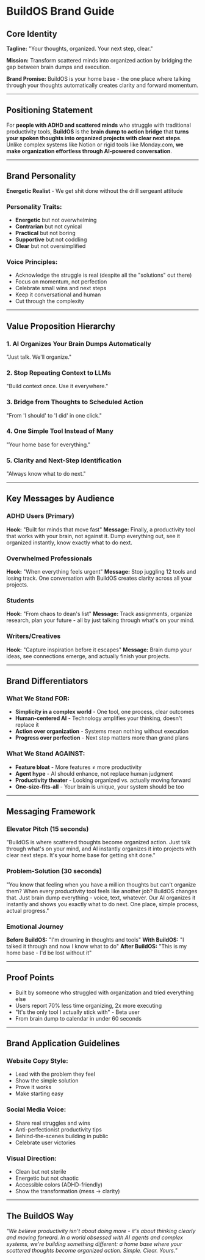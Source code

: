 # BuildOS Brand Guide

## Core Identity

**Tagline:** "Your thoughts, organized. Your next step, clear."

**Mission:** Transform scattered minds into organized action by bridging the gap between brain dumps and execution.

**Brand Promise:** BuildOS is your home base - the one place where talking through your thoughts automatically creates clarity and forward momentum.

---

## Positioning Statement

For **people with ADHD and scattered minds** who struggle with traditional productivity tools, **BuildOS** is the **brain dump to action bridge** that **turns your spoken thoughts into organized projects with clear next steps**. Unlike complex systems like Notion or rigid tools like Monday.com, **we make organization effortless through AI-powered conversation**.

---

## Brand Personality

**Energetic Realist** - We get shit done without the drill sergeant attitude

### Personality Traits:

- **Energetic** but not overwhelming
- **Contrarian** but not cynical
- **Practical** but not boring
- **Supportive** but not coddling
- **Clear** but not oversimplified

### Voice Principles:

- Acknowledge the struggle is real (despite all the "solutions" out there)
- Focus on momentum, not perfection
- Celebrate small wins and next steps
- Keep it conversational and human
- Cut through the complexity

---

## Value Proposition Hierarchy

### 1. **AI Organizes Your Brain Dumps Automatically**

"Just talk. We'll organize."

### 2. **Stop Repeating Context to LLMs**

"Build context once. Use it everywhere."

### 3. **Bridge from Thoughts to Scheduled Action**

"From 'I should' to 'I did' in one click."

### 4. **One Simple Tool Instead of Many**

"Your home base for everything."

### 5. **Clarity and Next-Step Identification**

"Always know what to do next."

---

## Key Messages by Audience

### ADHD Users (Primary)

**Hook:** "Built for minds that move fast"
**Message:** Finally, a productivity tool that works with your brain, not against it. Dump everything out, see it organized instantly, know exactly what to do next.

### Overwhelmed Professionals

**Hook:** "When everything feels urgent"
**Message:** Stop juggling 12 tools and losing track. One conversation with BuildOS creates clarity across all your projects.

### Students

**Hook:** "From chaos to dean's list"
**Message:** Track assignments, organize research, plan your future - all by just talking through what's on your mind.

### Writers/Creatives

**Hook:** "Capture inspiration before it escapes"
**Message:** Brain dump your ideas, see connections emerge, and actually finish your projects.

---

## Brand Differentiators

### What We Stand FOR:

- **Simplicity in a complex world** - One tool, one process, clear outcomes
- **Human-centered AI** - Technology amplifies your thinking, doesn't replace it
- **Action over organization** - Systems mean nothing without execution
- **Progress over perfection** - Next step matters more than grand plans

### What We Stand AGAINST:

- **Feature bloat** - More features ≠ more productivity
- **Agent hype** - AI should enhance, not replace human judgment
- **Productivity theater** - Looking organized vs. actually moving forward
- **One-size-fits-all** - Your brain is unique, your system should be too

---

## Messaging Framework

### Elevator Pitch (15 seconds)

"BuildOS is where scattered thoughts become organized action. Just talk through what's on your mind, and AI instantly organizes it into projects with clear next steps. It's your home base for getting shit done."

### Problem-Solution (30 seconds)

"You know that feeling when you have a million thoughts but can't organize them? When every productivity tool feels like another job? BuildOS changes that. Just brain dump everything - voice, text, whatever. Our AI organizes it instantly and shows you exactly what to do next. One place, simple process, actual progress."

### Emotional Journey

**Before BuildOS:** "I'm drowning in thoughts and tools"
**With BuildOS:** "I talked it through and now I know what to do"
**After BuildOS:** "This is my home base - I'd be lost without it"

---

## Proof Points

- Built by someone who struggled with organization and tried everything else
- Users report 70% less time organizing, 2x more executing
- "It's the only tool I actually stick with" - Beta user
- From brain dump to calendar in under 60 seconds

---

## Brand Application Guidelines

### Website Copy Style:

- Lead with the problem they feel
- Show the simple solution
- Prove it works
- Make starting easy

### Social Media Voice:

- Share real struggles and wins
- Anti-perfectionist productivity tips
- Behind-the-scenes building in public
- Celebrate user victories

### Visual Direction:

- Clean but not sterile
- Energetic but not chaotic
- Accessible colors (ADHD-friendly)
- Show the transformation (mess → clarity)

---

## The BuildOS Way

_"We believe productivity isn't about doing more - it's about thinking clearly and moving forward. In a world obsessed with AI agents and complex systems, we're building something different: a home base where your scattered thoughts become organized action. Simple. Clear. Yours."_
